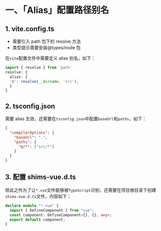 # 一、「Alias」配置路径别名

## 1. vite.config.ts

- 需要引入 path 包下的 resolve 方法
- 类型提示需要安装@types/node 包

在`vite`配置文件中需要定义 alias 别名，如下：

```typescript
import { resolve } from 'path'
resolve: {
  alias: {
  '@': resolve(__dirname, 'src'),
  }
}
```

## 2. tsconfig.json

需要 alias 生效，还需要在`tsconfig.json`中配置`baseUrl`和`paths`，如下：

```json
{
  "compilerOptions": {
    "baseUrl": ".",
    "paths": {
      "@/*": ["src/*"]
    }
  }
}
```

## 3. 配置 shims-vue.d.ts

除此之外为了让`*.vue`文件能够被`TypeScript`识别，还需要在项目根目录下创建`shims-vue.d.ts`文件，内容如下：

```typescript
declare module "*.vue" {
  import { DefineComponent } from "vue";
  const component: DefineComponent<{}, {}, any>;
  export default component;
}
```
